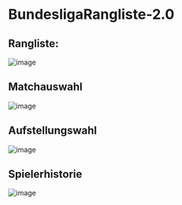 # BundesligaRangliste-2.0

## Rangliste:
![image](https://user-images.githubusercontent.com/87905364/184099363-af8249c6-a820-4f88-a653-85d40534f6b8.png)

## Matchauswahl
![image](https://user-images.githubusercontent.com/87905364/184099477-d7963eeb-841b-49bc-8818-3d962a17378d.png)

## Aufstellungswahl
![image](https://user-images.githubusercontent.com/87905364/184099675-65606873-d796-46a5-8ef3-36f31169bd2e.png)


## Spielerhistorie
![image](https://user-images.githubusercontent.com/87905364/184099959-c9a85926-e216-4529-9506-3410d5054348.png)
